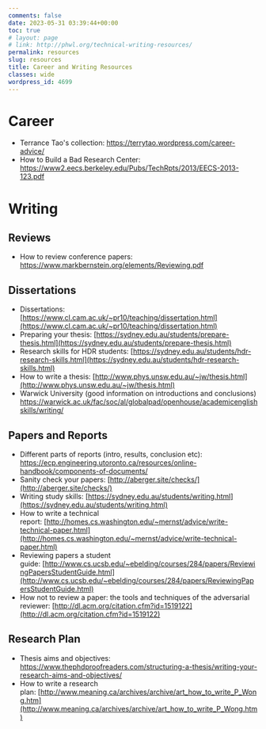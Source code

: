 ```yaml
---
comments: false
date: 2023-05-31 03:39:44+00:00
toc: true
# layout: page
# link: http://phwl.org/technical-writing-resources/
permalink: resources
slug: resources
title: Career and Writing Resources
classes: wide
wordpress_id: 4699
---
```


# Career 
 * Terrance Tao's collection: <https://terrytao.wordpress.com/career-advice/>
 * How to Build a Bad Research Center: <https://www2.eecs.berkeley.edu/Pubs/TechRpts/2013/EECS-2013-123.pdf>

# Writing 

## Reviews
 * How to review conference papers: <https://www.markbernstein.org/elements/Reviewing.pdf>

## Dissertations
  * Dissertations: [https://www.cl.cam.ac.uk/~pr10/teaching/dissertation.html](https://www.cl.cam.ac.uk/~pr10/teaching/dissertation.html)
  * Preparing your thesis: [https://sydney.edu.au/students/prepare-thesis.html](https://sydney.edu.au/students/prepare-thesis.html)
  * Research skills for HDR students: [https://sydney.edu.au/students/hdr-research-skills.html](https://sydney.edu.au/students/hdr-research-skills.html)
  * How to write a thesis: [http://www.phys.unsw.edu.au/~jw/thesis.html](http://www.phys.unsw.edu.au/~jw/thesis.html)
  * Warwick University (good information on introductions and conclusions) <https://warwick.ac.uk/fac/soc/al/globalpad/openhouse/academicenglishskills/writing/>

## Papers and Reports
  * Different parts of reports (intro, results, conclusion etc): <https://ecp.engineering.utoronto.ca/resources/online-handbook/components-of-documents/>
  * Sanity check your papers: [http://aberger.site/checks/](http://aberger.site/checks/)
  * Writing study skills: [https://sydney.edu.au/students/writing.html](https://sydney.edu.au/students/writing.html)
  * How to write a technical report: [http://homes.cs.washington.edu/~mernst/advice/write-technical-paper.html](http://homes.cs.washington.edu/~mernst/advice/write-technical-paper.html)
  * Reviewing papers a student guide: [http://www.cs.ucsb.edu/~ebelding/courses/284/papers/ReviewingPapersStudentGuide.html](http://www.cs.ucsb.edu/~ebelding/courses/284/papers/ReviewingPapersStudentGuide.html)
  * How not to review a paper: the tools and techniques of the adversarial reviewer: [http://dl.acm.org/citation.cfm?id=1519122](http://dl.acm.org/citation.cfm?id=1519122)

## Research Plan
  * Thesis aims and objectives: <https://www.thephdproofreaders.com/structuring-a-thesis/writing-your-research-aims-and-objectives/>
  * How to write a research plan: [http://www.meaning.ca/archives/archive/art_how_to_write_P_Wong.htm](http://www.meaning.ca/archives/archive/art_how_to_write_P_Wong.htm)

